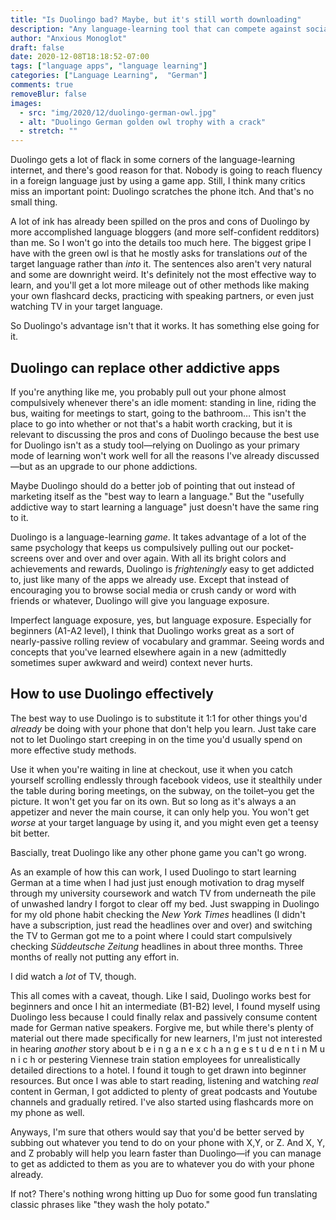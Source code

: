 ```yaml
---
title: "Is Duolingo bad? Maybe, but it's still worth downloading"
description: "Any language-learning tool that can compete against social media and mobile games for our attention is worth giving a shot"
author: "Anxious Monoglot"
draft: false
date: 2020-12-08T18:18:52-07:00
tags: ["language apps", "language learning"]
categories: ["Language Learning",  "German"]
comments: true
removeBlur: false
images:
  - src: "img/2020/12/duolingo-german-owl.jpg"
  - alt: "Duolingo German golden owl trophy with a crack"
  - stretch: ""
---
```


Duolingo gets a lot of flack in some corners of the language-learning internet, and there's good reason for that. Nobody is going to reach fluency in a foreign language just by using a game app. Still, I think many critics miss an important point: Duolingo scratches the phone itch. And that's no small thing.

<!--more-->

A lot of ink has already been spilled on the pros and cons of Duolingo by more accomplished language bloggers (and more self-confident redditors) than me. So I won't go into the details too much here. The biggest gripe I have with the green owl is that he mostly asks for translations *out* of the target language rather than *into* it. The sentences also aren't very natural and some are downright weird. It's definitely not the most effective way to learn, and you'll get a lot more mileage out of other methods like making your own flashcard decks, practicing with speaking partners, or even just watching TV in your target language.

So Duolingo's advantage isn't that it works. It has something else going for it.

## Duolingo can replace other addictive apps

If you're anything like me, you probably pull out your phone almost compulsively whenever there's an idle moment: standing in line, riding the bus, waiting for meetings to start, going to the bathroom… This isn't the place to go into whether or not that's a habit worth cracking, but it is relevant to discussing the pros and cons of Duolingo because the best use for Duolingo isn't as a study tool—relying on Duolingo as your primary mode of learning won't work well for all the reasons I've already discussed—but as an upgrade to our phone addictions.

Maybe Duolingo should do a better job of pointing that out instead of marketing itself as the "best way to learn a language." But the "usefully addictive way to start learning a language" just doesn't have the same ring to it. 

Duolingo is a language-learning *game*. It takes advantage of a lot of the same psychology that keeps us compulsively pulling out our pocket-screens over and over and over again. With all its bright colors and achievements and rewards, Duolingo is *frighteningly* easy to get addicted to, just like many of the apps we already use. Except that instead of encouraging you to browse social media or crush candy or word with friends or whatever, Duolingo will give you language exposure. 

Imperfect language exposure, yes, but language exposure. Especially for beginners (A1-A2 level), I think that Duolingo works great as a sort of nearly-passive rolling review of vocabulary and grammar. Seeing words and concepts that you've learned elsewhere again in a new (admittedly sometimes super awkward and weird) context never hurts. 

## How to use Duolingo effectively

The best way to use Duolingo is to substitute it 1:1 for other things you'd *already* be doing with your phone that don't help you learn. Just take care not to let Duolingo start creeping in on the time you'd usually spend on more effective study methods. 

Use it when you're waiting in line at checkout, use it when you catch yourself scrolling endlessly through facebook videos, use it stealthily under the table during boring meetings, on the subway, on the toilet–you get the picture. It won't get you far on its own. But so long as it's always a an appetizer and never the main course, it can only help you. You won't get *worse* at your target language by using it, and you might even get a teensy bit better. 

Bascially, treat Duolingo like any other phone game you can't go wrong.

As an example of how this can work, I used Duolingo to start learning German at a time when I had just just enough motivation to drag myself through my university coursework and watch TV from underneath the pile of unwashed landry I forgot to clear off my bed. Just swapping in Duolingo for my old phone habit checking the *New York Times* headlines (I didn't have a subscription, just read the headlines over and over) and switching the TV to German got me to a point where I could start compulsively checking *Süddeutsche Zeitung* headlines in about three months. Three months of really not putting any effort in. 

I did watch a *lot* of TV, though.

This all comes with a caveat, though. Like I said, Duolingo works best for beginners and once I hit an intermediate (B1-B2) level, I found myself using Duolingo less because I could finally relax and passively consume content made for German native speakers. Forgive me, but while there's plenty of material out there made specifically for new learners, I'm just not interested in hearing *another* story about b e i n g  a n  e x c h a n g e  s t u d e n t  i n  M u n i c h or pestering Viennese train station employees for unrealistically detailed directions to a hotel. I found it tough to get drawn into beginner resources. But once I was able to start reading, listening and watching *real* content in German, I got addicted to plenty of great podcasts and Youtube channels and gradually retired. I've also started using flashcards more on my phone as well.

Anyways, I'm sure that others would say that you'd be better served by subbing out whatever you tend to do on your phone with X,Y, or Z. And X, Y, and Z probably will help you learn faster than Duolingo—if you can manage to get as addicted to them as you are to whatever you do with your phone already. 

If not? There's nothing wrong hitting up Duo for some good fun translating classic phrases like "they wash the holy potato." 
